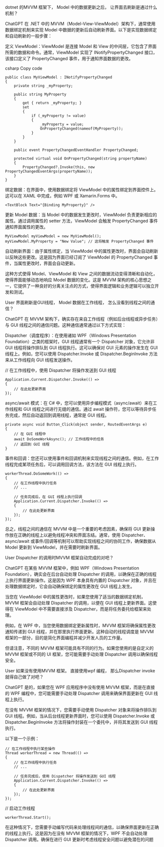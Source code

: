 dotnet  的MVVM 框架下， Model 中的数据更新之后， 让界面去刷新是通过什么机制？


ChatGPT
在 .NET 中的 MVVM（Model-View-ViewModel）架构下，通常使用数据绑定机制来实现 Model 中数据的更新后自动刷新界面。以下是实现数据绑定和自动刷新的一般步骤：

定义 ViewModel：ViewModel 是连接 Model 和 View 的中间层，它包含了界面所需的数据和命令。通常，ViewModel 实现了 INotifyPropertyChanged 接口，该接口定义了 PropertyChanged 事件，用于通知界面数据的更改。

csharp
Copy code
```
public class MyViewModel : INotifyPropertyChanged
{
    private string _myProperty;

    public string MyProperty
    {
        get { return _myProperty; }
        set
        {
            if (_myProperty != value)
            {
                _myProperty = value;
                OnPropertyChanged(nameof(MyProperty));
            }
        }
    }

    public event PropertyChangedEventHandler PropertyChanged;

    protected virtual void OnPropertyChanged(string propertyName)
    {
        PropertyChanged?.Invoke(this, new PropertyChangedEventArgs(propertyName));
    }
}
```
绑定数据：在界面中，使用数据绑定将 ViewModel 中的属性绑定到界面控件上。这可以在 XAML 中完成，例如 WPF 或 Xamarin.Forms 中。


```
<TextBlock Text="{Binding MyProperty}" />
```
更新 Model 数据：当 Model 中的数据发生更改时，ViewModel 负责更新相应的属性。通过调用属性的 setter 方法，ViewModel 会触发 PropertyChanged 事件通知界面属性的更改。


```
MyViewModel myViewModel = new MyViewModel();
myViewModel.MyProperty = "New Value"; // 这将触发 PropertyChanged 事件
```
自动刷新界面：由于属性绑定，当 ViewModel 中的属性更改时，界面会自动刷新以反映这些更改。这是因为界面已经订阅了 ViewModel 的 PropertyChanged 事件，当属性更改时，界面会自动更新。

这种方式使得 Model、ViewModel 和 View 之间的数据流动变得清晰和自动化，使得界面能够动态地响应 Model 数据的变化。这是 MVVM 架构的核心思想之一，它提供了一种良好的分离关注点的方式，使得界面逻辑和业务逻辑可以独立开发和测试。




User
界面刷新是GUI线程， Model 数据在工作线程， 怎么没看到线程之间的通信？

ChatGPT
在 MVVM 架构下，确实存在来自工作线程（例如后台线程或异步任务）与 GUI 线程之间的通信问题。这种通信通常通过以下方式实现：

Dispatcher（调度程序）：在使用诸如 WPF（Windows Presentation Foundation）之类的框架时，GUI 线程通常有一个 Dispatcher 对象，它允许非 GUI 线程将操作排队到 GUI 线程执行。这可以确保对 GUI 元素的操作发生在 GUI 线程上。例如，您可以使用 Dispatcher.Invoke 或 Dispatcher.BeginInvoke 方法来从工作线程向 GUI 线程发送操作。


// 在工作线程中，使用 Dispatcher 将操作发送到 GUI 线程
```
Application.Current.Dispatcher.Invoke(() =>
{
    // 在此处更新界面
});
```
async/await 模式：在 C# 中，您可以使用异步编程模式（async/await）来在工作线程和 GUI 线程之间进行无缝的通信。通过 await 操作符，您可以等待异步任务完成，然后自动返回到调用线程，通常是 GUI 线程。


```
private async void Button_Click(object sender, RoutedEventArgs e)
{
    // 在 GUI 线程中
    await DoSomeWorkAsync(); // 工作线程中的任务
    // 返回到 GUI 线程
}
```
事件和回调：您还可以使用事件和回调机制来实现线程之间的通信。例如，在工作线程完成某项任务后，可以调用回调方法，该方法在 GUI 线程上执行。


```
workerThread.DoSomeWork(() =>
{
    // 在工作线程中执行任务
    // ...

    // 任务完成后，在 GUI 线程上执行回调
    Application.Current.Dispatcher.Invoke(() =>
    {
        // 在此处更新界面
    });
});
```
总之，线程之间的通信在 MVVM 中是一个重要的考虑因素，确保将 GUI 更新操作放在正确的线程上以避免线程冲突和界面冻结。通常，使用 Dispatcher、async/await 或事件/回调等机制可以帮助实现线程之间的协同工作，确保数据从 Model 更新到 ViewModel，并在需要时刷新界面。




User
Dispatcher 的调用时MVVM 框架自动完成的对吧？

ChatGPT
在某些 MVVM 框架中，例如 WPF（Windows Presentation Foundation），确实会在后台自动处理 Dispatcher 的调用，以确保在正确的线程上执行界面更新操作。这是因为 WPF 本身具有内置的 Dispatcher 对象，并且在处理数据绑定时，它会自动确保绑定的属性更改在 GUI 线程上发生。

当您在 ViewModel 中的属性更改时，如果您使用了适当的数据绑定机制，MVVM 框架会自动处理 Dispatcher 的调用，以便在 GUI 线程上更新界面。这使得在 ViewModel 中不需要直接涉及 Dispatcher，而是将任务委托给框架来处理。

例如，在 WPF 中，当您使用数据绑定更新属性时，MVVM 框架将确保属性更改通知传递到 GUI 线程，并在那里执行界面更新。这种自动的线程调度是 MVVM 框架的一部分，目的是简化界面编程并减少开发人员的工作量。

但请注意，不同的 MVVM 框架可能具有不同的行为。如果您使用的是自定义的 MVVM 框架或不同的 UI 框架，您可能需要手动处理 Dispatcher 调用以确保线程安全。




User
如果没有使用MVVM 框架。 直接使用wpf 编程， 那么Dispatcher invoke 就得自己做了对吧？

ChatGPT
是的，如果您在 WPF 应用程序中没有使用 MVVM 框架，而是在直接的 WPF 编程中，您可能需要手动处理 Dispatcher 调用来确保界面更新在 GUI 线程上执行。

在没有 MVVM 框架的情况下，您需要手动使用 Dispatcher 对象来将操作排队到 GUI 线程。例如，当从后台线程更新界面时，您可以使用 Dispatcher.Invoke 或 Dispatcher.BeginInvoke 方法将操作封装在一个委托中，并将其发送到 GUI 线程执行。

以下是一个示例：
```
// 在工作线程中执行某些操作
Thread workerThread = new Thread(() =>
{
    // 在工作线程中执行任务
    // ...

    // 任务完成后，使用 Dispatcher 将操作发送到 GUI 线程
    Application.Current.Dispatcher.Invoke(() =>
    {
        // 在此处更新界面
    });
});
```
// 启动工作线程
```
workerThread.Start();
```
在这种情况下，您需要手动编写代码来处理线程间的通信，以确保界面更新在正确的线程上执行。这是因为在没有 MVVM 框架的情况下，WPF 不会自动处理 Dispatcher 调用。确保在进行 GUI 更新时考虑线程安全问题以避免潜在的问题
